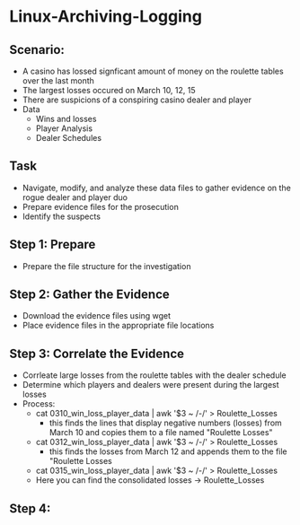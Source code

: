 # Linux-Archiving-Logging

## Scenario: 
 * A casino has lossed signficant amount of money on the roulette tables over the last month  
 * The largest losses occured on March 10, 12, 15  
 * There are suspicions of a conspiring casino dealer and player 
 * Data
     * Wins and losses
     * Player Analysis
     * Dealer Schedules
## Task
  * Navigate, modify, and analyze these data files to gather evidence on the rogue dealer and player duo
  * Prepare evidence files for the prosecution
  * Identify the suspects


## Step 1: Prepare
 * Prepare the file structure for the investigation
## Step 2: Gather the Evidence
 * Download the evidence files using wget
 * Place evidence files in the appropriate file locations
## Step 3: Correlate the Evidence
 * Corrleate large losses from the roulette tables with the dealer schedule
 * Determine which players and dealers were present during the largest losses
 * Process:
     * cat 0310_win_loss_player_data | awk '$3 ~ /-/' > Roulette_Losses
        * this finds the lines that display negative numbers (losses) from March 10 and copies them to a file named "Roulette Losses"
     * cat 0312_win_loss_player_data | awk '$3 ~ /-/' > Roulette_Losses
        *  this finds the losses from March 12 and appends them to the file "Roulette Losses
     *  cat 0315_win_loss_player_data | awk '$3 ~ /-/' > Roulette_Losses
     *  Here you can find the consolidated losses -> Roulette_Losses
## Step 4: 
